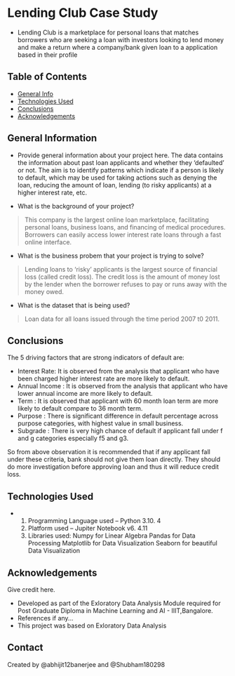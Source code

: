 # Lending Club Case Study
* Lending Club is a marketplace for personal loans that matches borrowers who are seeking a loan with  investors looking to lend money and make a return where a company/bank given loan to a application based in their profile 


## Table of Contents
* [General Info](#general-information)
* [Technologies Used](#Technologies-Used)
* [Conclusions](#conclusions)
* [Acknowledgements](#acknowledgements)

<!-- You can include any other section that is pertinent to your problem -->

## General Information
- Provide general information about your project here.
The data contains the information about past loan applicants and whether they ‘defaulted’ or not. The aim is to identify patterns which indicate if a person is likely to default, which may be used for taking actions such as denying the loan, reducing the amount of loan, lending (to risky applicants) at a higher interest rate, etc.

- What is the background of your project?
> This company is the largest online loan marketplace, facilitating personal loans, business loans, and financing of medical procedures.  Borrowers can easily access lower interest rate loans through a fast online interface. 

- What is the business probem that your project is trying to solve?
> Lending loans to ‘risky’ applicants is the largest source of financial loss (called credit loss). The credit loss is the amount of money lost by the lender when the borrower refuses to pay or runs away with the money owed.

- What is the dataset that is being used?
> Loan data for all loans issued through the time period 2007 t0 2011.

<!-- You don't have to answer all the questions - just the ones relevant to your project. -->

## Conclusions
The 5 driving factors that are strong indicators of default are:

* Interest Rate: It is observed from the analysis that applicant who have been charged higher interest rate are more likely to default.
* Annual Income : It is observed from the analysis that applicant who have lower annual income are more likely to default.
* Term : It is observed that applicant with 60 month loan term are more likely to default compare to 36 month term.
* Purpose : There is significant difference in default percentage across purpose categories, with highest value in small business.
* Subgrade : There is very high chance of default  if applicant fall under f and g categories especially f5 and g3.

So from above observation it is recommended that if any applicant fall under these criteria, bank should not give them loan directly. They should do more investigation before approving loan and thus it will reduce credit loss.


<!-- You don't have to answer all the questions - just the ones relevant to your project. -->


## Technologies Used
* 1. Programming Language used – Python 3.10. 4
  2. Platform used – Jupiter Notebook v6. 4.11
  3. Libraries used:
        Numpy for Linear Algebra
        Pandas for Data Processing
        Matplotlib for Data Visualization
        Seaborn for beautiful Data Visualization

<!-- As the libraries versions keep on changing, it is recommended to mention the version of library used in this project -->

## Acknowledgements
Give credit here.
- Developed as part of the Exloratory Data Analysis Module required for Post Graduate Diploma in Machine Learning and AI - IIIT,Bangalore.
- References if any...
- This project was based on Exloratory Data Analysis


## Contact
Created by @abhijit12banerjee and @Shubham180298


<!-- Optional -->
<!-- ## License -->
<!-- This project is open source and available under the [... License](). -->

<!-- You don't have to include all sections - just the one's relevant to your project -->